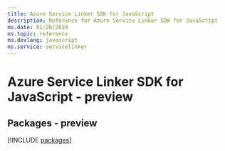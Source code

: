 ```yaml
---
title: Azure Service Linker SDK for JavaScript
description: Reference for Azure Service Linker SDK for JavaScript
ms.date: 01/26/2024
ms.topic: reference
ms.devlang: javascript
ms.service: servicelinker
---
```

# Azure Service Linker SDK for JavaScript - preview
## Packages - preview
[!INCLUDE [packages](service-linker-index.md)]